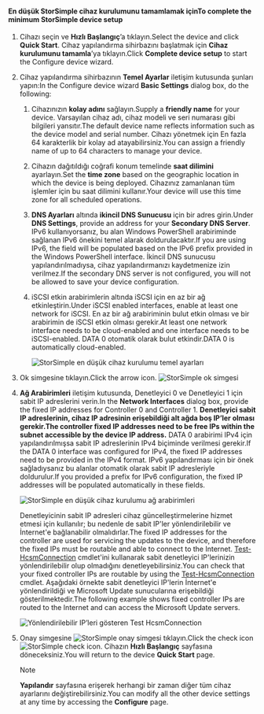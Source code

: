 <!--author=alkohli last changed: 9/17/15-->

#### <a name="to-complete-the-minimum-storsimple-device-setup"></a><span data-ttu-id="6ce93-101">En düşük StorSimple cihaz kurulumunu tamamlamak için</span><span class="sxs-lookup"><span data-stu-id="6ce93-101">To complete the minimum StorSimple device setup</span></span>
1. <span data-ttu-id="6ce93-102">Cihazı seçin ve **Hızlı Başlangıç**’a tıklayın.</span><span class="sxs-lookup"><span data-stu-id="6ce93-102">Select the device and click **Quick Start**.</span></span> <span data-ttu-id="6ce93-103">Cihaz yapılandırma sihirbazını başlatmak için **Cihaz kurulumunu tamamla**’ya tıklayın.</span><span class="sxs-lookup"><span data-stu-id="6ce93-103">Click **Complete device setup** to start the Configure device wizard.</span></span>
2. <span data-ttu-id="6ce93-104">Cihaz yapılandırma sihirbazının **Temel Ayarlar** iletişim kutusunda şunları yapın:</span><span class="sxs-lookup"><span data-stu-id="6ce93-104">In the Configure device wizard **Basic Settings** dialog box, do the following:</span></span>
   
   1. <span data-ttu-id="6ce93-105">Cihazınızın **kolay adını** sağlayın.</span><span class="sxs-lookup"><span data-stu-id="6ce93-105">Supply a **friendly name** for your device.</span></span> <span data-ttu-id="6ce93-106">Varsayılan cihaz adı, cihaz modeli ve seri numarası gibi bilgileri yansıtır.</span><span class="sxs-lookup"><span data-stu-id="6ce93-106">The default device name reflects information such as the device model and serial number.</span></span> <span data-ttu-id="6ce93-107">Cihazı yönetmek için En fazla 64 karakterlik bir kolay ad atayabilirsiniz.</span><span class="sxs-lookup"><span data-stu-id="6ce93-107">You can assign a friendly name of up to 64 characters to manage your device.</span></span>
   2. <span data-ttu-id="6ce93-108">Cihazın dağıtıldığı coğrafi konum temelinde **saat dilimini** ayarlayın.</span><span class="sxs-lookup"><span data-stu-id="6ce93-108">Set the **time zone** based on the geographic location in which the device is being deployed.</span></span> <span data-ttu-id="6ce93-109">Cihazınız zamanlanan tüm işlemler için bu saat dilimini kullanır.</span><span class="sxs-lookup"><span data-stu-id="6ce93-109">Your device will use this time zone for all scheduled operations.</span></span>
   3. <span data-ttu-id="6ce93-110">**DNS Ayarları** altında **ikincil DNS Sunucusu** için bir adres girin.</span><span class="sxs-lookup"><span data-stu-id="6ce93-110">Under **DNS Settings**, provide an address for your **Secondary DNS Server**.</span></span> <span data-ttu-id="6ce93-111">IPv6 kullanıyorsanız, bu alan Windows PowerShell arabiriminde sağlanan IPv6 önekini temel alarak doldurulacaktır.</span><span class="sxs-lookup"><span data-stu-id="6ce93-111">If you are using IPv6, the field will be populated based on the IPv6 prefix provided in the Windows PowerShell interface.</span></span> 
      <span data-ttu-id="6ce93-112">İkincil DNS sunucusu yapılandırılmadıysa, cihaz yapılandırmanızı kaydetmenize izin verilmez.</span><span class="sxs-lookup"><span data-stu-id="6ce93-112">If the secondary DNS server is not configured, you will not be allowed to save your device configuration.</span></span>
   4. <span data-ttu-id="6ce93-113">iSCSI etkin arabirimlerin altında iSCSI için en az bir ağ etkinleştirin.</span><span class="sxs-lookup"><span data-stu-id="6ce93-113">Under iSCSI enabled interfaces, enable at least one network for iSCSI.</span></span> <span data-ttu-id="6ce93-114">En az bir ağ arabiriminin bulut etkin olması ve bir arabirimin de iSCSI etkin olması gerekir.</span><span class="sxs-lookup"><span data-stu-id="6ce93-114">At least one network interface needs to be cloud-enabled and one interface needs to be iSCSI-enabled.</span></span> <span data-ttu-id="6ce93-115">DATA 0 otomatik olarak bulut etkindir.</span><span class="sxs-lookup"><span data-stu-id="6ce93-115">DATA 0 is automatically cloud-enabled.</span></span>
      
      ![StorSimple en düşük cihaz kurulumu temel ayarları](./media/storsimple-complete-minimum-device-setup-u1/HCS_MinDeviceSetupBasicSettings1-include.png)
3. <span data-ttu-id="6ce93-117">Ok simgesine tıklayın.</span><span class="sxs-lookup"><span data-stu-id="6ce93-117">Click the arrow icon.</span></span> ![StorSimple ok simgesi](./media/storsimple-complete-minimum-device-setup/HCS_ArrowIcon-include.png)
4. <span data-ttu-id="6ce93-119">**Ağ Arabirimleri** iletişim kutusunda, Denetleyici 0 ve Denetleyici 1 için sabit IP adreslerini verin.</span><span class="sxs-lookup"><span data-stu-id="6ce93-119">In the **Network Interfaces** dialog box, provide the fixed IP addresses for Controller 0 and Controller 1.</span></span> <span data-ttu-id="6ce93-120">**Denetleyici sabit IP adreslerinin, cihaz IP adresinin erişebildiği alt ağda boş IP’ler olması gerekir.**</span><span class="sxs-lookup"><span data-stu-id="6ce93-120">**The controller fixed IP addresses need to be free IPs within the subnet accessible by the device IP address.**</span></span> <span data-ttu-id="6ce93-121">DATA 0 arabirimi IPv4 için yapılandırılmışsa sabit IP adreslerinin IPv4 biçiminde verilmesi gerekir.</span><span class="sxs-lookup"><span data-stu-id="6ce93-121">If the DATA 0 interface was configured for IPv4, the fixed IP addresses need to be provided in the IPv4 format.</span></span> <span data-ttu-id="6ce93-122">IPv6 yapılandırması için bir önek sağladıysanız bu alanlar otomatik olarak sabit IP adresleriyle doldurulur.</span><span class="sxs-lookup"><span data-stu-id="6ce93-122">If you provided a prefix for IPv6 configuration, the fixed IP addresses will be populated automatically in these fields.</span></span>

    ![StorSimple en düşük cihaz kurulumu ağ arabirimleri](./media/storsimple-complete-minimum-device-setup-u1/HCS_MinDeviceSetupNetworkInterfaces2-include.png)

    <span data-ttu-id="6ce93-124">Denetleyicinin sabit IP adresleri cihaz güncelleştirmelerine hizmet etmesi için kullanılır; bu nedenle de sabit IP'ler yönlendirilebilir ve İnternet'e bağlanabilir olmalıdırlar.</span><span class="sxs-lookup"><span data-stu-id="6ce93-124">The fixed IP addresses for the controller are used for servicing the updates to the device, and therefore the fixed IPs must be routable and able to connect to the Internet.</span></span> <span data-ttu-id="6ce93-125">[Test-HcsmConnection][Test] cmdlet'ini kullanarak sabit denetleyici IP'lerinizin yönlendirilebilir olup olmadığını denetleyebilirsiniz.</span><span class="sxs-lookup"><span data-stu-id="6ce93-125">You can check that your fixed controller IPs are routable by using the [Test-HcsmConnection][Test] cmdlet.</span></span> <span data-ttu-id="6ce93-126">Aşağıdaki örnekte sabit denetleyici IP'lerin İnternet'e yönlendirildiği ve Microsoft Update sunucularına erişebildiği gösterilmektedir.</span><span class="sxs-lookup"><span data-stu-id="6ce93-126">The following example shows fixed controller IPs are routed to the Internet and can access the Microsoft Update servers.</span></span> 

     ![Yönlendirilebilir IP’leri gösteren Test HcsmConnection](./media/storsimple-complete-minimum-device-setup-u1/Test-HcsmConnectionOutputRegisteredDevice.png)

1. <span data-ttu-id="6ce93-128">Onay simgesine ![StorSimple onay simgesi](./media/storsimple-complete-minimum-device-setup/HCS_CheckIcon-include.png) tıklayın.</span><span class="sxs-lookup"><span data-stu-id="6ce93-128">Click the check icon ![StorSimple check icon](./media/storsimple-complete-minimum-device-setup/HCS_CheckIcon-include.png).</span></span>
   <span data-ttu-id="6ce93-129">Cihazın **Hızlı Başlangıç** sayfasına döneceksiniz.</span><span class="sxs-lookup"><span data-stu-id="6ce93-129">You will return to the device **Quick Start** page.</span></span>
   
   > [!NOTE]
   > <span data-ttu-id="6ce93-130">**Yapılandır** sayfasına erişerek herhangi bir zaman diğer tüm cihaz ayarlarını değiştirebilirsiniz.</span><span class="sxs-lookup"><span data-stu-id="6ce93-130">You can modify all the other device settings at any time by accessing the **Configure** page.</span></span>
   > 
   > 

<!--Link reference-->
[Test]: https://technet.microsoft.com/library/dn715782(v=wps.630).aspx